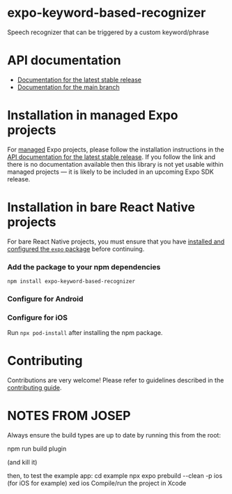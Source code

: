 # expo-keyword-based-recognizer

Speech recognizer that can be triggered by a custom keyword/phrase

# API documentation

- [Documentation for the latest stable release](https://docs.expo.dev/versions/latest/sdk/keyword-based-recognizer/)
- [Documentation for the main branch](https://docs.expo.dev/versions/unversioned/sdk/keyword-based-recognizer/)

# Installation in managed Expo projects

For [managed](https://docs.expo.dev/archive/managed-vs-bare/) Expo projects, please follow the installation instructions in the [API documentation for the latest stable release](#api-documentation). If you follow the link and there is no documentation available then this library is not yet usable within managed projects &mdash; it is likely to be included in an upcoming Expo SDK release.

# Installation in bare React Native projects

For bare React Native projects, you must ensure that you have [installed and configured the `expo` package](https://docs.expo.dev/bare/installing-expo-modules/) before continuing.

### Add the package to your npm dependencies

```
npm install expo-keyword-based-recognizer
```

### Configure for Android




### Configure for iOS

Run `npx pod-install` after installing the npm package.

# Contributing

Contributions are very welcome! Please refer to guidelines described in the [contributing guide]( https://github.com/expo/expo#contributing).


# NOTES FROM JOSEP

Always ensure the build types are up to date by running this from the root:

npm run build plugin

(and kill it)

then, to test the example app:
cd example
npx expo prebuild --clean -p ios (for iOS for example)
xed ios
Compile/run the project in Xcode